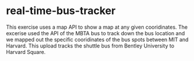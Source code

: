 # real-time-bus-tracker

This exercise uses a map API to show a map at any given cooridinates. The excerise used the API of the MBTA bus to track down the bus location and we mapped out the specific cooridinates of the bus spots between MIT and Harvard. This upload tracks the shuttle bus from Bentley University to Harvard Square.
